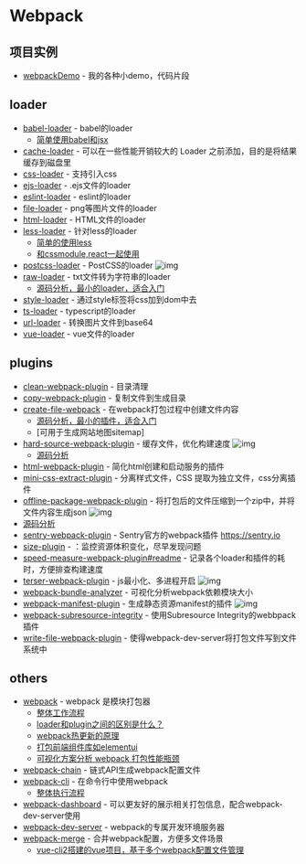 # Webpack

## 项目实例

- [webpackDemo](https://github.com/FunnyLiu/webpackDemo) - 我的各种小demo，代码片段

## loader

- [babel-loader](https://www.npmjs.com/package/babel-loader) - babel的loader
    - [简单使用babel和jsx](https://github.com/FunnyLiu/webpackDemo#babel-loader-%E5%BC%95%E5%85%A5-jsx-demo03_babelloader)
- [cache-loader](https://github.com/webpack-contrib/cache-loader) - 可以在一些性能开销较大的 Loader 之前添加，目的是将结果缓存到磁盘里
- [css-loader](https://www.npmjs.com/package/css-loader) - 支持引入css
- [ejs-loader](https://github.com/difelice/ejs-loader) - .ejs文件的loader
- [eslint-loader](https://github.com/webpack-contrib/eslint-loader) - eslint的loader
- [file-loader](https://github.com/webpack-contrib/file-loader) - png等图片文件的loader
- [html-loader](https://github.com/webpack-contrib/html-loader) - HTML文件的loader
- [less-loader](https://github.com/webpack-contrib/less-loader) - 针对less的loader
    - [简单的使用less](https://github.com/FunnyLiu/webpackDemo#%E4%BD%BF%E7%94%A8less%E6%9D%A5%E7%AE%A1%E7%90%86%E9%A1%B5%E9%9D%A2%E6%A0%B7%E5%BC%8F-by-demo22_less)
    - [和cssmodule,react一起使用](https://github.com/FunnyLiu/webpackDemo#%E4%BD%BF%E7%94%A8less%E9%80%9A%E8%BF%87css-module%E6%9D%A5%E7%AE%A1%E7%90%86react%E7%BB%84%E4%BB%B6-by-demo23_less_cssmodule)
- [postcss-loader](https://github.com/webpack-contrib/postcss-loader) - PostCSS的loader ![img](https://img.shields.io/github/stars/webpack-contrib/postcss-loader)
- [raw-loader](https://github.com/webpack-contrib/raw-loader) - txt文件转为字符串的loader
    - [源码分析，最小的loader，适合入门](https://github.com/FunnyLiu/raw-loader/tree/readsource)
- [style-loader](https://www.npmjs.com/package/style-loader) - 通过style标签将css加到dom中去
- [ts-loader](https://github.com/TypeStrong/ts-loader) - typescript的loader
- [url-loader](https://github.com/webpack-contrib/url-loader) - 转换图片文件到base64
- [vue-loader](https://github.com/vuejs/vue-loader) - vue文件的loader

## plugins

- [clean-webpack-plugin](https://github.com/johnagan/clean-webpack-plugin) - 目录清理
- [copy-webpack-plugin](https://www.npmjs.com/package/copy-webpack-plugin) - 复制文件到生成目录
- [create-file-webpack](https://github.com/Appius/create-file-webpack) - 在webpack打包过程中创建文件内容
    - [源码分析，最小的插件，适合入门](https://github.com/FunnyLiu/create-file-webpack/tree/readsource)
    - [可用于生成网站地图sitemap]
- [hard-source-webpack-plugin](https://github.com/mzgoddard/hard-source-webpack-plugin) - 缓存文件，优化构建速度 ![img](https://img.shields.io/github/stars/mzgoddard/hard-source-webpack-plugin)
    - [源码分析](https://github.com/FunnyLiu/hard-source-webpack-plugin/tree/readsource)
- [html-webpack-plugin](https://www.npmjs.com/package/html-webpack-plugin) - 简化html创建和启动服务的插件
- [mini-css-extract-plugin](https://github.com/webpack-contrib/mini-css-extract-plugin) - 分离样式文件，CSS 提取为独立文件，css分离插件
- [offline-package-webpack-plugin](https://github.com/mcuking/offline-package-webpack-plugin) - 将打包后的文件压缩到一个zip中，并将文件内容生成json ![img](https://img.shields.io/github/stars/mcuking/offline-package-webpack-plugin)
 - [源码分析](https://github.com/FunnyLiu/offline-package-webpack-plugin/tree/readsource)
- [sentry-webpack-plugin](https://github.com/getsentry/sentry-webpack-plugin) - Sentry官方的webpack插件 <a href="https://sentry.io" rel="nofollow">https://sentry.io</a>
- [size-plugin](https://github.com/GoogleChromeLabs/size-plugin) - ：监控资源体积变化，尽早发现问题
- [speed-measure-webpack-plugin#readme](https://github.com/stephencookdev/speed-measure-webpack-plugin#readme) - 记录各个loader和插件的耗时，方便排查构建速度
- [terser-webpack-plugin](https://github.com/webpack-contrib/terser-webpack-plugin) - js最小化、多进程开启 ![img](https://img.shields.io/github/stars/webpack-contrib/terser-webpack-plugin)
- [webpack-bundle-analyzer](https://github.com/webpack-contrib/webpack-bundle-analyzer) - 可视化分析webpack依赖模块大小
- [webpack-manifest-plugin](https://github.com/shellscape/webpack-manifest-plugin) - 生成静态资源manifest的插件 ![img](https://img.shields.io/github/stars/shellscape/webpack-manifest-plugin)
- [webpack-subresource-integrity](https://github.com/waysact/webpack-subresource-integrity) - 使用Subresource Integrity的webbpack插件
- [write-file-webpack-plugin](https://github.com/gajus/write-file-webpack-plugin) - 使得webpack-dev-server将打包文件写到文件系统中


## others


- [webpack](https://www.npmjs.com/package/webpack) - webpack 是模块打包器
    - [整体工作流程](http://omnipotent-front-end.github.io/library/webpack.html#%E6%95%B4%E4%BD%93%E5%B7%A5%E4%BD%9C%E6%B5%81%E7%A8%8B%E6%98%AF%E4%BB%80%E4%B9%88%E6%A0%B7%E5%AD%90%E7%9A%84%EF%BC%9F)
    - [loader和plugin之间的区别是什么？](http://omnipotent-front-end.github.io/library/webpack.html#loader%E5%92%8Cplugin%E6%9C%89%E4%BB%80%E4%B9%88%E5%8C%BA%E5%88%AB%EF%BC%9F%E5%85%B7%E4%BD%93%E4%B8%BE%E4%B8%80%E4%BA%9B%E5%B8%B8%E7%94%A8%E7%9A%84%E5%92%8C%E5%85%B6%E4%BD%9C%E7%94%A8%E3%80%82)
    - [webpack热更新的原理](http://omnipotent-front-end.github.io/library/webpack.html#webpack%E7%83%AD%E6%9B%BF%E6%8D%A2%E7%9A%84%E5%8E%9F%E7%90%86%E6%98%AF%E4%BB%80%E4%B9%88%EF%BC%9F)
    - [打包前端组件库如elementui](https://github.com/FunnyLiu/element/tree/readsource)
    - [可视化方案分析 webpack 打包性能瓶颈](https://brizer.github.io/static/html/webpack-opt.html)
- [webpack-chain](https://github.com/neutrinojs/webpack-chain) - 链式API生成webpack配置文件
- [webpack-cli](https://www.npmjs.com/package/webpack-cli) - 在命令行中使用webpack
    - [整体执行流程](https://github.com/DDFE/DDFE-blog/issues/12)
- [webpack-dashboard](https://github.com/FormidableLabs/webpack-dashboard) - 可以更友好的展示相关打包信息，配合webpack-dev-server使用
- [webpack-dev-server](https://www.npmjs.com/package/webpack-dev-server) - webpack的专属开发环境服务器
- [webpack-merge](https://github.com/survivejs/webpack-merge) - 合并webpack配置，方便多文件场景
    - [vue-cli2搭建的vue项目，基于多个webpack配置文件管理](https://github.com/FunnyLiu/vueDemo/blob/master/vueCliDemo/vueCli2/old/build/webpack.dev.conf.js#L5)
